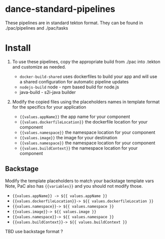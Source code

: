# dance-standard-pipelines

These pipelines are in standard tekton format. They can be found in ./pac/pipelines and ./pac/tasks

# Install 

1. To use these pipelines, copy the appropriate build from ./pac into .tekton and customize as needed.
   
    - `docker-build-shared` uses dockerfiles to build your app and will use a shared configuration for automatic pipeline updates
    - `nodejs-build` node - npm based build for node.js 
    - java-build -  s2i-java builder 

3. Modify the copied files using the placeholders names in template format for the specifics for your application

   - `{{values.appName}}`  the app name for your component 
   - `{{values.dockerfileLocation}}`  the dockerfile location for your component
   - `{{values.namespace}}`  the namespace location for your component
   - `{{values.image}}`  the image for your destination 
   - `{{values.namespace}}`  the namespace location for your component
   - `{{values.buildContext}}`  the namespace location for your component
    

## Backstage
Modify the template placeholders to match your backstage template vars  
Note, PaC also has `{{variables}}` and you should not modify those. 

   - `{{values.appName}} -> ${{ values.appName }}`   
   - `{{values.dockerfileLocation}}-> ${{ values.dockerfileLocation }} `  
   - `{{values.namespace}}-> ${{ values.namespace }} ` 
   - `{{values.image}}-> ${{ values.image }} ` 
   - `{{values.namespace}}-> ${{ values.namespace }} ` 
   - `{{values.buildContext}}-> ${{ values.buildContext }} `   

 TBD use backstage format ?
